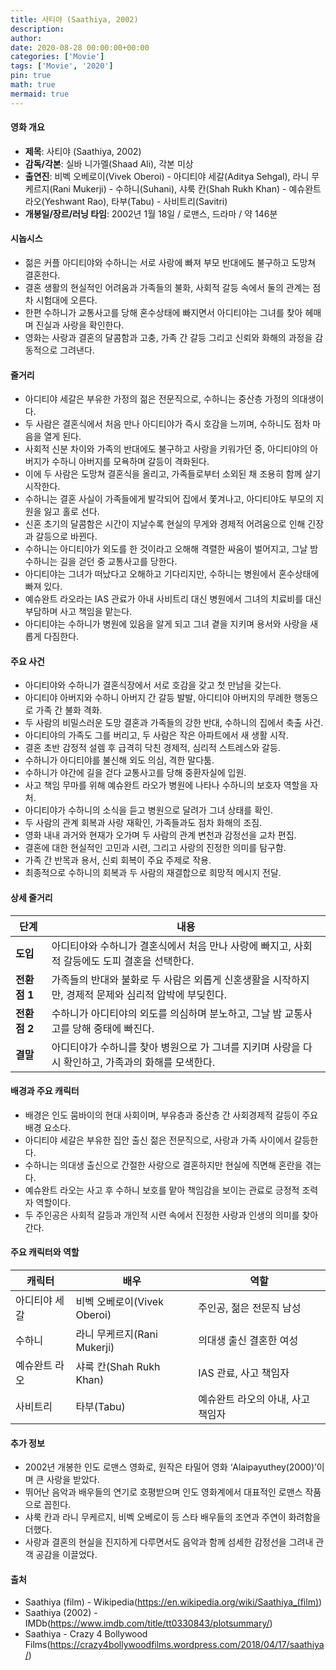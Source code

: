 ```yaml
---
title: 사티야 (Saathiya, 2002)
description: 
author: 
date: 2020-08-28 00:00:00+00:00
categories: ['Movie']
tags: ['Movie', '2020']
pin: true
math: true
mermaid: true
---
```

#### 영화 개요

- **제목**: 사티야 (Saathiya, 2002)  
- **감독/각본**: 실바 니가멜(Shaad Ali), 각본 미상  
- **출연진**: 비벡 오베로이(Vivek Oberoi) - 아디티야 세갈(Aditya Sehgal), 라니 무케르지(Rani Mukerji) - 수하니(Suhani), 샤룩 칸(Shah Rukh Khan) - 예슈완트 라오(Yeshwant Rao), 타부(Tabu) - 사비트리(Savitri)  
- **개봉일/장르/러닝 타임**: 2002년 1월 18일 / 로맨스, 드라마 / 약 146분  

#### 시놉시스

- 젊은 커플 아디티야와 수하니는 서로 사랑에 빠져 부모 반대에도 불구하고 도망쳐 결혼한다.  
- 결혼 생활의 현실적인 어려움과 가족들의 불화, 사회적 갈등 속에서 둘의 관계는 점차 시험대에 오른다.  
- 한편 수하니가 교통사고를 당해 혼수상태에 빠지면서 아디티야는 그녀를 찾아 헤매며 진실과 사랑을 확인한다.  
- 영화는 사랑과 결혼의 달콤함과 고충, 가족 간 갈등 그리고 신뢰와 화해의 과정을 감동적으로 그려낸다.  

#### 줄거리

- 아디티야 세갈은 부유한 가정의 젊은 전문직으로, 수하니는 중산층 가정의 의대생이다.  
- 두 사람은 결혼식에서 처음 만나 아디티야가 즉시 호감을 느끼며, 수하니도 점차 마음을 열게 된다.  
- 사회적 신분 차이와 가족의 반대에도 불구하고 사랑을 키워가던 중, 아디티야의 아버지가 수하니 아버지를 모욕하며 갈등이 격화된다.  
- 이에 두 사람은 도망쳐 결혼식을 올리고, 가족들로부터 소외된 채 조용히 함께 살기 시작한다.  
- 수하니는 결혼 사실이 가족들에게 발각되어 집에서 쫓겨나고, 아디티야도 부모의 지원을 잃고 홀로 선다.  
- 신혼 초기의 달콤함은 시간이 지날수록 현실의 무게와 경제적 어려움으로 인해 긴장과 갈등으로 바뀐다.  
- 수하니는 아디티야가 외도를 한 것이라고 오해해 격렬한 싸움이 벌어지고, 그날 밤 수하니는 길을 걷던 중 교통사고를 당한다.  
- 아디티야는 그녀가 떠났다고 오해하고 기다리지만, 수하니는 병원에서 혼수상태에 빠져 있다.  
- 예슈완트 라오라는 IAS 관료가 아내 사비트리 대신 병원에서 그녀의 치료비를 대신 부담하며 사고 책임을 맡는다.  
- 아디티야는 수하니가 병원에 있음을 알게 되고 그녀 곁을 지키며 용서와 사랑을 새롭게 다짐한다.  

#### 주요 사건

- 아디티야와 수하니가 결혼식장에서 서로 호감을 갖고 첫 만남을 갖는다.  
- 아디티야 아버지와 수하니 아버지 간 갈등 발발, 아디티야 아버지의 무례한 행동으로 가족 간 불화 격화.  
- 두 사람의 비밀스러운 도망 결혼과 가족들의 강한 반대, 수하니의 집에서 축출 사건.  
- 아디티야의 가족도 그를 버리고, 두 사람은 작은 아파트에서 새 생활 시작.  
- 결혼 초반 감정적 설렘 후 급격히 닥친 경제적, 심리적 스트레스와 갈등.  
- 수하니가 아디티야를 불신해 외도 의심, 격한 말다툼.  
- 수하니가 야간에 길을 걷다 교통사고를 당해 중환자실에 입원.  
- 사고 책임 무마를 위해 예슈완트 라오가 병원에 나타나 수하니의 보호자 역할을 자처.  
- 아디티야가 수하니의 소식을 듣고 병원으로 달려가 그녀 상태를 확인.  
- 두 사람의 관계 회복과 사랑 재확인, 가족들과도 점차 화해의 조짐.  
- 영화 내내 과거와 현재가 오가며 두 사람의 관계 변천과 감정선을 교차 편집.  
- 결혼에 대한 현실적인 고민과 시련, 그리고 사랑의 진정한 의미를 탐구함.  
- 가족 간 반목과 용서, 신뢰 회복이 주요 주제로 작용.  
- 최종적으로 수하니의 회복과 두 사람의 재결합으로 희망적 메시지 전달.

#### 상세 줄거리

| **단계**  | **내용**                                                                |
|-----------|-------------------------------------------------------------------------|
| **도입** | 아디티야와 수하니가 결혼식에서 처음 만나 사랑에 빠지고, 사회적 갈등에도 도피 결혼을 선택한다.          |
| **전환점 1** | 가족들의 반대와 불화로 두 사람은 외롭게 신혼생활을 시작하지만, 경제적 문제와 심리적 압박에 부딪힌다.         |
| **전환점 2** | 수하니가 아디티야의 외도를 의심하며 분노하고, 그날 밤 교통사고를 당해 중태에 빠진다.                       |
| **결말** | 아디티야가 수하니를 찾아 병원으로 가 그녀를 지키며 사랑을 다시 확인하고, 가족과의 화해를 모색한다.          |

#### 배경과 주요 캐릭터

- 배경은 인도 뭄바이의 현대 사회이며, 부유층과 중산층 간 사회경제적 갈등이 주요 배경 요소다.  
- 아디티야 세갈은 부유한 집안 출신 젊은 전문직으로, 사랑과 가족 사이에서 갈등한다.  
- 수하니는 의대생 출신으로 간절한 사랑으로 결혼하지만 현실에 직면해 혼란을 겪는다.  
- 예슈완트 라오는 사고 후 수하니 보호를 맡아 책임감을 보이는 관료로 긍정적 조력자 역할이다.  
- 두 주인공은 사회적 갈등과 개인적 시련 속에서 진정한 사랑과 인생의 의미를 찾아간다.  

#### 주요 캐릭터와 역할

| **캐릭터**      | **배우**            | **역할**              |
|-----------------|---------------------|-----------------------|
| 아디티야 세갈    | 비벡 오베로이(Vivek Oberoi)    | 주인공, 젊은 전문직 남성   |
| 수하니           | 라니 무케르지(Rani Mukerji)    | 의대생 출신 결혼한 여성   |
| 예슈완트 라오    | 샤룩 칸(Shah Rukh Khan)       | IAS 관료, 사고 책임자    |
| 사비트리         | 타부(Tabu)            | 예슈완트 라오의 아내, 사고 책임자 |

#### 추가 정보

- 2002년 개봉한 인도 로맨스 영화로, 원작은 타밀어 영화 ‘Alaipayuthey(2000)’이며 큰 사랑을 받았다.  
- 뛰어난 음악과 배우들의 연기로 호평받으며 인도 영화계에서 대표적인 로맨스 작품으로 꼽힌다.  
- 샤룩 칸과 라니 무케르지, 비벡 오베로이 등 스타 배우들의 조연과 주연이 화려함을 더했다.  
- 사랑과 결혼의 현실을 진지하게 다루면서도 음악과 함께 섬세한 감정선을 그려내 관객 공감을 이끌었다.  

#### 출처

- Saathiya (film) - Wikipedia(https://en.wikipedia.org/wiki/Saathiya_(film))  
- Saathiya (2002) - IMDb(https://www.imdb.com/title/tt0330843/plotsummary/)  
- Saathiya - Crazy 4 Bollywood Films(https://crazy4bollywoodfilms.wordpress.com/2018/04/17/saathiya/)
